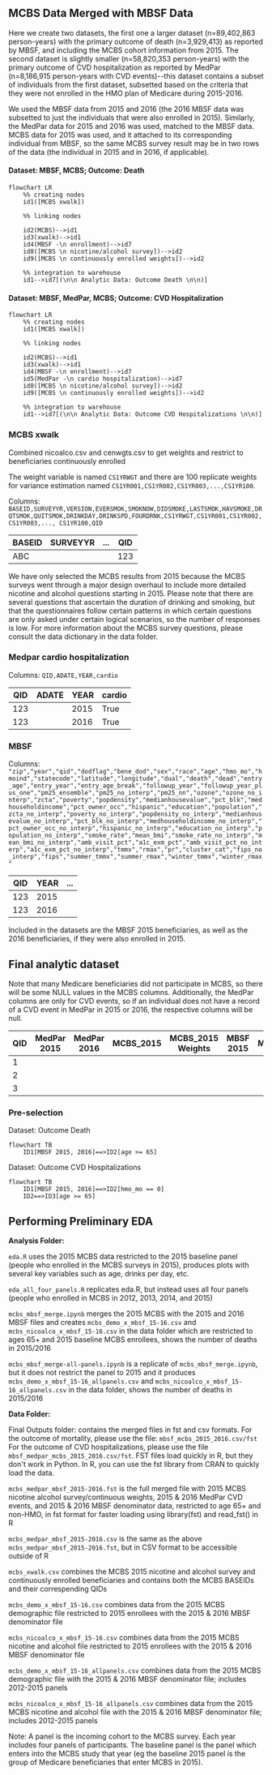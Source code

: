 ## MCBS Data Merged with MBSF Data
Here we create two datasets, the first one a larger dataset (n=89,402,863 person-years) with the primary outcome of death (n=3,929,413) as reported by MBSF, and including the MCBS cohort information from 2015. The second dataset is slightly smaller (n=58,820,353 person-years) with the primary outcome of CVD hospitalization as reported by MedPar (n=8,186,915 person-years with CVD events)--this dataset contains a subset of individuals from the first dataset, subsetted based on the criteria that they were not enrolled in the HMO plan of Medicare during 2015-2016.

We used the MBSF data from 2015 and 2016 (the 2016 MBSF data was subsetted to just the individuals that were also enrolled in 2015). Similarly, the MedPar data for 2015 and 2016 was used, matched to the MBSF data. MCBS data for 2015 was used, and it attached to its corresponding individual from MBSF, so the same MCBS survey result may be in two rows of the data (the individual in 2015 and in 2016, if applicable).



#### Dataset: MBSF, MCBS; Outcome: Death

```mermaid
flowchart LR
    %% creating nodes
    id1([MCBS xwalk])
    
    %% linking nodes
    
    id2(MCBS)-->id1
    id3(xwalk)-->id1
    id4(MBSF -\n enrollment)-->id7
    id8([MCBS \n nicotine/alcohol survey])-->id2
    id9([MCBS \n continuously enrolled weights])-->id2
    
    %% integration to warehouse
    id1-->id7[(\n\n Analytic Data: Outcome Death \n\n)]
```

#### Dataset: MBSF, MedPar, MCBS; Outcome: CVD Hospitalization

```mermaid
flowchart LR
    %% creating nodes
    id1([MCBS xwalk])
    
    %% linking nodes
    
    id2(MCBS)-->id1
    id3(xwalk)-->id1
    id4(MBSF -\n enrollment)-->id7
    id5(MedPar -\n cardio hospitalization)-->id7
    id8([MCBS \n nicotine/alcohol survey])-->id2
    id9([MCBS \n continuously enrolled weights])-->id2
    
    %% integration to warehouse
    id1-->id7[(\n\n Analytic Data: Outcome CVD Hospitalizations \n\n)]
```

### MCBS xwalk
Combined nicoalco.csv and cenwgts.csv to get weights and restrict to beneficiaries continuously enrolled

The weight variable is named `CS1YRWGT` and there are 100 replicate weights for variance estimation named `CS1YR001,CS1YR002,CS1YR003,...,CS1YR100`.

Columns: `BASEID,SURVEYYR,VERSION,EVERSMOK,SMOKNOW,DIDSMOKE,LASTSMOK,HAVSMOKE,DRQTSMOK,QUITSMOK,DRINKDAY,DRINKSPD,FOURDRNK,CS1YRWGT,CS1YR001,CS1YR002,CS1YR003,..., CS1YR100,QID`

| BASEID | SURVEYYR | ... | QID |
|--------|----------|-----|-----|
| ABC    |          |     | 123 |

We have only selected the MCBS results from 2015 because the MCBS surveys went through a major design overhaul to include more detailed nicotine and alcohol questions starting in 2015. Please note that there are several questions that ascertain the duration of drinking and smoking, but that the questionnaires follow certain patterns in which certain questions are only asked under certain logical scenarios, so the number of responses is low. For more information about the MCBS survey questions, please consult the data dictionary in the data folder.

### Medpar cardio hospitalization

Columns: `QID,ADATE,YEAR,cardio`

| QID | ADATE | YEAR | cardio |
|-----|----------|-----|-----|
| 123 |          |  2015 | True |
| 123 |          |  2016 | True |

### MBSF 

Columns: `"zip","year","qid","dodflag","bene_dod","sex","race","age","hmo_mo","hmoind","statecode","latitude","longitude","dual","death","dead","entry_age","entry_year","entry_age_break","followup_year","followup_year_plus_one","pm25_ensemble","pm25_no_interp","pm25_nn","ozone","ozone_no_interp","zcta","poverty","popdensity","medianhousevalue","pct_blk","medhouseholdincome","pct_owner_occ","hispanic","education","population","zcta_no_interp","poverty_no_interp","popdensity_no_interp","medianhousevalue_no_interp","pct_blk_no_interp","medhouseholdincome_no_interp","pct_owner_occ_no_interp","hispanic_no_interp","education_no_interp","population_no_interp","smoke_rate","mean_bmi","smoke_rate_no_interp","mean_bmi_no_interp","amb_visit_pct","a1c_exm_pct","amb_visit_pct_no_interp","a1c_exm_pct_no_interp","tmmx","rmax","pr","cluster_cat","fips_no_interp","fips","summer_tmmx","summer_rmax","winter_tmmx","winter_rmax"`

| QID | YEAR | ... |
|-----|------|-----|
| 123 |  2015 |     |
| 123 |  2016 |     |

Included in the datasets are the MBSF 2015 beneficiaries, as well as the 2016 beneficiaries, if they were also enrolled in 2015.



## Final analytic dataset
Note that many Medicare beneficiaries did not participate in MCBS, so there will be some NULL values in the MCBS columns. Additionally, the MedPar columns are only for CVD events, so if an individual does not have a record of a CVD event in MedPar in 2015 or 2016, the respective columns will be null.

| QID | MedPar 2015 | MedPar 2016 | MCBS_2015 | MCBS_2015 Weights | MBSF 2015 | MBSF_2016 |
|-----|-------------|-------------|-----------|-------------------|-----------|-----------|
| 1   |             |             |           |                   |           |           |
| 2   |             |             |           |                   |           |           |
| 3   |             |             |           |                   |           |           |

### Pre-selection
Dataset: Outcome Death
```mermaid
flowchart TB
    ID1[MBSF 2015, 2016]==>ID2[age >= 65]
``` 

Dataset: Outcome CVD Hospitalizations
```mermaid
flowchart TB
    ID1[MBSF 2015, 2016]==>ID2[hmo_mo == 0]
    ID2==>ID3[age >= 65]
``` 

## Performing Preliminary EDA


**Analysis Folder:**

`eda.R` uses the 2015 MCBS data restricted to the 2015 baseline panel (people who enrolled in the MCBS surveys in 2015), produces plots with several key variables such as age, drinks per day, etc. 

`eda_all_four_panels.R` replicates eda.R, but instead uses all four panels (people who enrolled in MCBS in 2012, 2013, 2014, and 2015)

`mcbs_mbsf_merge.ipynb` merges the 2015 MCBS with the 2015 and 2016 MBSF files and creates `mcbs_demo_x_mbsf_15-16.csv` and `mcbs_nicoalco_x_mbsf_15-16.csv` in the data folder which are restricted to ages 65+ and 2015 baseline MCBS enrollees, shows the number of deaths in 2015/2016

`mcbs_mbsf_merge-all-panels.ipynb` is a replicate of `mcbs_mbsf_merge.ipynb`, but it does not restrict the panel to 2015 and it produces `mcbs_demo_x_mbsf_15-16_allpanels.csv` and `mcbs_nicoalco_x_mbsf_15-16_allpanels.csv` in the data folder, shows the number of deaths in 2015/2016


**Data Folder:**

Final Outputs folder: contains the merged files in fst and csv formats. For the outcome of mortality, please use the file: `mbsf_mcbs_2015_2016.csv/fst`
For the outcome of CVD hospitalizations, please use the file `mbsf_medpar_mcbs_2015_2016.csv/fst`. FST files load quickly in R, but they don't work in Python. In R, you can use the fst library from CRAN to quickly load the data.


`mcbs_medpar_mbsf_2015-2016.fst` is the full merged file with 2015 MCBS nicotine alcohol survey/continuous weights, 2015 & 2016 MedPar CVD events, and 2015 & 2016 MBSF denominator data, restricted to age 65+ and non-HMO, in fst format for faster loading using library(fst) and read_fst() in R


`mcbs_medpar_mbsf_2015-2016.csv` is the same as the above `mcbs_medpar_mbsf_2015-2016.fst`, but in CSV format to be accessible outside of R

`mcbs_xwalk.csv` combines the MCBS 2015 nicotine and alcohol survey and continuously enrolled beneficiaries and contains both the MCBS BASEIDs and their correspending QIDs

`mcbs_demo_x_mbsf_15-16.csv` combines data from the 2015 MCBS demographic file restricted to 2015 enrollees with the 2015 & 2016 MBSF denominator file


`mcbs_nicoalco_x_mbsf_15-16.csv` combines data from the 2015 MCBS nicotine and alcohol file restricted to 2015 enrollees with the 2015 & 2016 MBSF denominator file

`mcbs_demo_x_mbsf_15-16_allpanels.csv` combines data from the 2015 MCBS demographic file with the 2015 & 2016 MBSF denominator file; includes 2012-2015 panels


`mcbs_nicoalco_x_mbsf_15-16_allpanels.csv` combines data from the 2015 MCBS nicotine and alcohol file with the 2015 & 2016 MBSF denominator file; includes 2012-2015 panels


Note: A panel is the incoming cohort to the MCBS survey. Each year includes four panels of participants. The baseline panel is the panel which enters into the MCBS study that year (eg the baseline 2015 panel is the group of Medicare beneficiaries that enter MCBS in 2015). 
